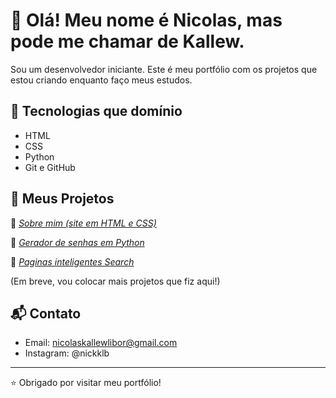 # 👋 Olá! Meu nome é Nicolas, mas pode me chamar de Kallew.

Sou um desenvolvedor iniciante. Este é meu portfólio com os projetos que estou criando enquanto faço meus estudos.

## 🧰 Tecnologias que domínio

- HTML
- CSS
- Python
- Git e GitHub

## 📂 Meus Projetos

🔹 *[Sobre mim (site em HTML e CSS)](https://kallew123.github.io/Sobre-mim/)*  

🔹 *[Gerador de senhas em Python](https://github.com/kallew123/Gerador-de-senhas)*

🔹 *[Paginas inteligentes Search](https://kallew123.github.io/Google/)*

(Em breve, vou colocar mais projetos que fiz aqui!)

## 📬 Contato

- Email: nicolaskallewlibor@gmail.com
- Instagram: @nickklb

---

⭐ Obrigado por visitar meu portfólio!
